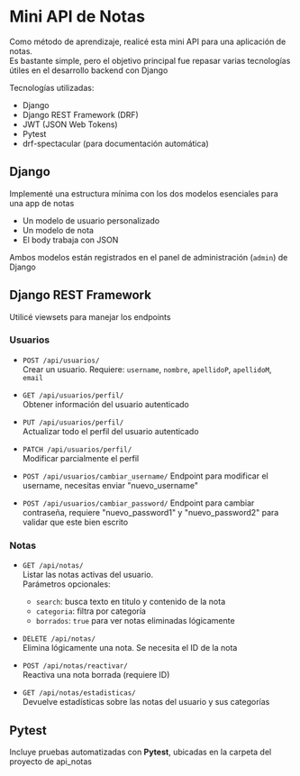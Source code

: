 # Mini API de Notas

Como método de aprendizaje, realicé esta mini API para una aplicación de notas.  
Es bastante simple, pero el objetivo principal fue repasar varias tecnologías útiles en el desarrollo backend con Django

Tecnologías utilizadas:

- Django
- Django REST Framework (DRF)
- JWT (JSON Web Tokens)
- Pytest
- drf-spectacular (para documentación automática)


## Django

Implementé una estructura mínima con los dos modelos esenciales para una app de notas

- Un modelo de usuario personalizado
- Un modelo de nota
- El body trabaja con JSON

Ambos modelos están registrados en el panel de administración (`admin`) de Django


## Django REST Framework

Utilicé viewsets para manejar los endpoints

### Usuarios

- `POST /api/usuarios/`  
  Crear un usuario. Requiere: `username`, `nombre`, `apellidoP`, `apellidoM`, `email`

- `GET /api/usuarios/perfil/`  
  Obtener información del usuario autenticado

- `PUT /api/usuarios/perfil/`  
  Actualizar todo el perfil del usuario autenticado

- `PATCH /api/usuarios/perfil/`  
  Modificar parcialmente el perfil

- `POST /api/usuarios/cambiar_username/`
  Endpoint para modificar el username, necesitas enviar "nuevo_username" 

- `POST /api/usuarios/cambiar_password/`
  Endpoint para cambiar contraseña, requiere "nuevo_password1" y "nuevo_password2" para validar que este bien escrito


### Notas

- `GET /api/notas/`  
  Listar las notas activas del usuario.  
  Parámetros opcionales:
  - `search`: busca texto en titulo y contenido de la nota
  - `categoria`: filtra por categoría
  - `borrados`: `true` para ver notas eliminadas lógicamente

- `DELETE /api/notas/`  
  Elimina lógicamente una nota. Se necesita el ID de la nota

- `POST /api/notas/reactivar/`  
  Reactiva una nota borrada (requiere ID)

- `GET /api/notas/estadisticas/`  
  Devuelve estadísticas sobre las notas del usuario y sus categorías


## Pytest

Incluye pruebas automatizadas con **Pytest**, ubicadas en la carpeta del proyecto de api_notas



